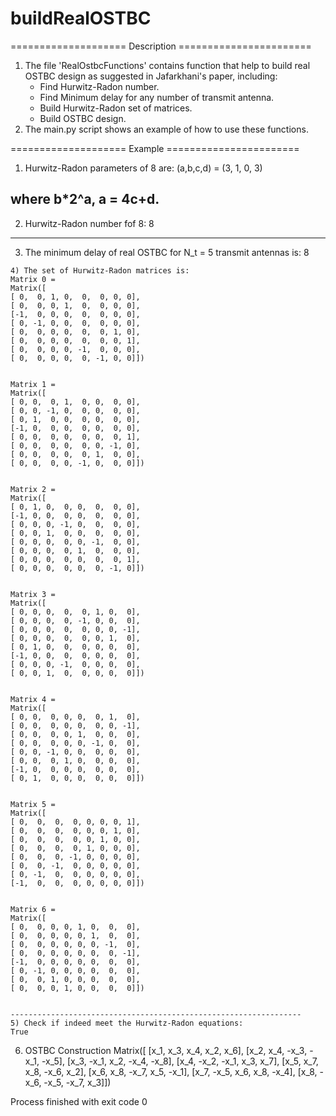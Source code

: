 # buildRealOSTBC

==================== Description =======================
1. The file 'RealOstbcFunctions' contains function that help to build real OSTBC design as suggested in Jafarkhani's paper,
   including:
   - Find Hurwitz-Radon number.
   - Find Minimum delay for any number of transmit antenna.
   - Build Hurwitz-Radon set of matrices.
   - Build OSTBC design.
2. The main.py script shows an example of how to use these functions.
   
==================== Example =======================   
1) Hurwitz-Radon parameters of 8 are:
(a,b,c,d) = (3, 1, 0, 3)

where  b*2^a,  a = 4c+d. 
-----------------------------------------------------------------
2) Hurwitz-Radon number fof 8:
8


-----------------------------------------------------------------
3) The minimum delay of real OSTBC for N_t = 5 transmit antennas is:
8


~~~~~~~~~~~~~~~~~~~~~~~~~~~~~~~~~~~~~~~~~~~~~~~~~~~~~~~~~~~~~~~~~
4) The set of Hurwitz-Radon matrices is:
Matrix 0 =
Matrix([
[ 0,  0, 1, 0,  0,  0, 0, 0],
[ 0,  0, 0, 1,  0,  0, 0, 0],
[-1,  0, 0, 0,  0,  0, 0, 0],
[ 0, -1, 0, 0,  0,  0, 0, 0],
[ 0,  0, 0, 0,  0,  0, 1, 0],
[ 0,  0, 0, 0,  0,  0, 0, 1],
[ 0,  0, 0, 0, -1,  0, 0, 0],
[ 0,  0, 0, 0,  0, -1, 0, 0]])


Matrix 1 =
Matrix([
[ 0, 0,  0, 1,  0, 0,  0, 0],
[ 0, 0, -1, 0,  0, 0,  0, 0],
[ 0, 1,  0, 0,  0, 0,  0, 0],
[-1, 0,  0, 0,  0, 0,  0, 0],
[ 0, 0,  0, 0,  0, 0,  0, 1],
[ 0, 0,  0, 0,  0, 0, -1, 0],
[ 0, 0,  0, 0,  0, 1,  0, 0],
[ 0, 0,  0, 0, -1, 0,  0, 0]])


Matrix 2 =
Matrix([
[ 0, 1, 0,  0, 0,  0,  0, 0],
[-1, 0, 0,  0, 0,  0,  0, 0],
[ 0, 0, 0, -1, 0,  0,  0, 0],
[ 0, 0, 1,  0, 0,  0,  0, 0],
[ 0, 0, 0,  0, 0, -1,  0, 0],
[ 0, 0, 0,  0, 1,  0,  0, 0],
[ 0, 0, 0,  0, 0,  0,  0, 1],
[ 0, 0, 0,  0, 0,  0, -1, 0]])


Matrix 3 =
Matrix([
[ 0, 0, 0,  0,  0, 1, 0,  0],
[ 0, 0, 0,  0, -1, 0, 0,  0],
[ 0, 0, 0,  0,  0, 0, 0, -1],
[ 0, 0, 0,  0,  0, 0, 1,  0],
[ 0, 1, 0,  0,  0, 0, 0,  0],
[-1, 0, 0,  0,  0, 0, 0,  0],
[ 0, 0, 0, -1,  0, 0, 0,  0],
[ 0, 0, 1,  0,  0, 0, 0,  0]])


Matrix 4 =
Matrix([
[ 0, 0,  0, 0, 0,  0, 1,  0],
[ 0, 0,  0, 0, 0,  0, 0, -1],
[ 0, 0,  0, 0, 1,  0, 0,  0],
[ 0, 0,  0, 0, 0, -1, 0,  0],
[ 0, 0, -1, 0, 0,  0, 0,  0],
[ 0, 0,  0, 1, 0,  0, 0,  0],
[-1, 0,  0, 0, 0,  0, 0,  0],
[ 0, 1,  0, 0, 0,  0, 0,  0]])


Matrix 5 =
Matrix([
[ 0,  0,  0,  0, 0, 0, 0, 1],
[ 0,  0,  0,  0, 0, 0, 1, 0],
[ 0,  0,  0,  0, 0, 1, 0, 0],
[ 0,  0,  0,  0, 1, 0, 0, 0],
[ 0,  0,  0, -1, 0, 0, 0, 0],
[ 0,  0, -1,  0, 0, 0, 0, 0],
[ 0, -1,  0,  0, 0, 0, 0, 0],
[-1,  0,  0,  0, 0, 0, 0, 0]])


Matrix 6 =
Matrix([
[ 0,  0, 0, 0, 1, 0,  0,  0],
[ 0,  0, 0, 0, 0, 1,  0,  0],
[ 0,  0, 0, 0, 0, 0, -1,  0],
[ 0,  0, 0, 0, 0, 0,  0, -1],
[-1,  0, 0, 0, 0, 0,  0,  0],
[ 0, -1, 0, 0, 0, 0,  0,  0],
[ 0,  0, 1, 0, 0, 0,  0,  0],
[ 0,  0, 0, 1, 0, 0,  0,  0]])


-----------------------------------------------------------------
5) Check if indeed meet the Hurwitz-Radon equations:
True
~~~~~~~~~~~~~~~~~~~~~~~~~~~~~~~~~~~~~~~~~~~~~~~~~~~~~~~~~~~~~~~~~
6) OSTBC Construction
Matrix([
[x_1,  x_3,  x_4,  x_2,  x_6],
[x_2,  x_4, -x_3, -x_1, -x_5],
[x_3, -x_1,  x_2, -x_4, -x_8],
[x_4, -x_2, -x_1,  x_3,  x_7],
[x_5,  x_7,  x_8, -x_6,  x_2],
[x_6,  x_8, -x_7,  x_5, -x_1],
[x_7, -x_5,  x_6,  x_8, -x_4],
[x_8, -x_6, -x_5, -x_7,  x_3]])

Process finished with exit code 0
